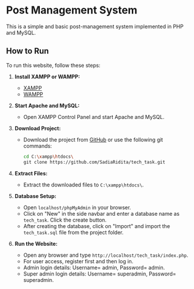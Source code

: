 # Post Management System

This is a simple and basic post-management system implemented in PHP and MySQL.

## How to Run

To run this website, follow these steps:

1. **Install XAMPP or WAMPP:**
   - [XAMPP](https://www.apachefriends.org/index.html)
   - [WAMPP](https://www.wampserver.com/)

2. **Start Apache and MySQL:**
   - Open XAMPP Control Panel and start Apache and MySQL.

3. **Download Project:**
   - Download the project from [GitHub](https://github.com/SadiaRidita/tech_task) or use the following git commands:
     ```bash
     cd C:\xampp\htdocs\
     git clone https://github.com/SadiaRidita/tech_task.git
     ```

4. **Extract Files:**
   - Extract the downloaded files to `C:\xampp\htdocs\`.

5. **Database Setup:**
   - Open `localhost/phpMyAdmin` in your browser.
   - Click on "New" in the side navbar and enter a database name as `tech_task`. Click the create button.
   - After creating the database, click on "Import" and import the `tech_task.sql` file from the project folder.

6. **Run the Website:**
   - Open any browser and type `http://localhost/tech_task/index.php`.
   - For user access, register first and then log in.
   - Admin login details: Username= admin, Password= admin.
   - Super admin login details: Username= superadmin, Password= superadmin.

 
 
